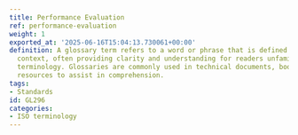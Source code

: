 ```yaml
---
title: Performance Evaluation
ref: performance-evaluation
weight: 1
exported_at: '2025-06-16T15:04:13.730061+00:00'
definition: A glossary term refers to a word or phrase that is defined in a specific
  context, often providing clarity and understanding for readers unfamiliar with the
  terminology. Glossaries are commonly used in technical documents, books, and other
  resources to assist in comprehension.
tags:
- Standards
id: GL296
categories:
- ISO terminology
---
```



